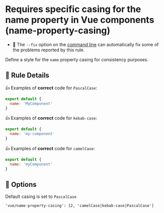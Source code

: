 # Requires specific casing for the name property in Vue components (name-property-casing)

- :wrench: The `--fix` option on the [command line](http://eslint.org/docs/user-guide/command-line-interface#fix) can automatically fix some of the problems reported by this rule.

Define a style for the `name` property casing for consistency purposes.

## :book: Rule Details

:+1: Examples of **correct** code for `PascalCase`:

```js
export default {
  name: 'MyComponent'
}
```

:+1: Examples of **correct** code for `kebab-case`:

```js
export default {
  name: 'my-component'
}
```

:+1: Examples of **correct** code for `camelCase`:

```js
export default {
  name: 'myComponent'
}
```

## :wrench: Options

Default casing is set to `PascalCase`

```
'vue/name-property-casing': [2, 'camelCase|kebab-case|PascalCase']
```
